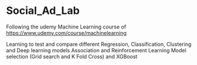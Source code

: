 # Social_Ad_Lab
Following the udemy Machine Learning course of https://www.udemy.com/course/machinelearning

Learning to test and compare different Regression, Classification, Clustering and Deep learning models
Association and Reinforcement Learning
Model selection (Grid search and K Fold Cross) and XGBoost
